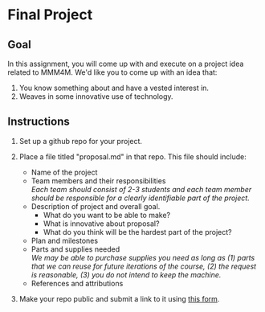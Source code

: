 # Final Project

## Goal

In this assignment, you will come up with and execute on a project idea related to MMM4M. We'd like you to come up with an idea that: 

1. You know something about and have a vested interest in.
2. Weaves in some innovative use of technology.


## Instructions

1. Set up a github repo for your project.

2. Place a file titled "proposal.md" in that repo. This file should include:

	* Name of the project
	* Team members and their responsibilities  
			*Each team should consist of 2-3 students and each team member should be responsible for a clearly identifiable part of the project.*
	* Description of project and overall goal.
		- What do you want to be able to make?
        - What is innovative about proposal?
        - What do you think will be the hardest part of the project?
    * Plan and milestones
    * Parts and supplies needed  
    		*We may be able to purchase supplies you need as long as (1) parts that we can reuse for future iterations of the course, (2) the request is reasonable, (3) you do not intend to keep the machine.*
    * References and attributions

3. Make your repo public and submit a link to it using [this form](https://forms.gle/3LCJN94kYFB2bcHo8).